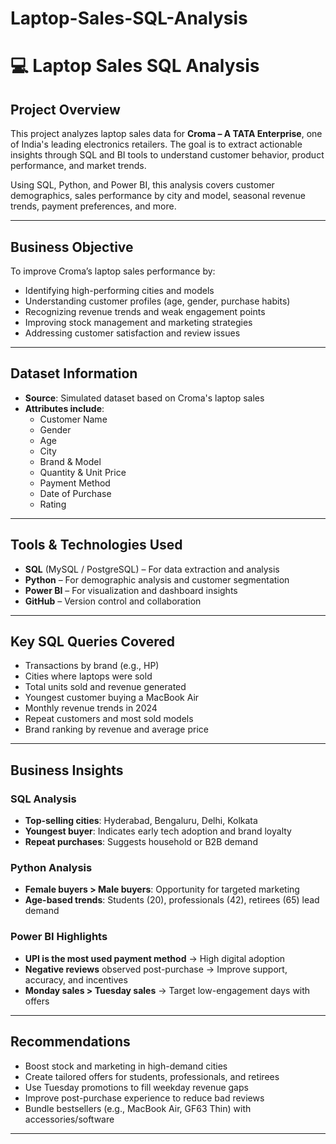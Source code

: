 # Laptop-Sales-SQL-Analysis
# 💻 Laptop Sales SQL Analysis

##  Project Overview

This project analyzes laptop sales data for **Croma – A TATA Enterprise**, one of India's leading electronics retailers. The goal is to extract actionable insights through SQL and BI tools to understand customer behavior, product performance, and market trends.

Using SQL, Python, and Power BI, this analysis covers customer demographics, sales performance by city and model, seasonal revenue trends, payment preferences, and more.

---

##  Business Objective

To improve Croma’s laptop sales performance by:
- Identifying high-performing cities and models
- Understanding customer profiles (age, gender, purchase habits)
- Recognizing revenue trends and weak engagement points
- Improving stock management and marketing strategies
- Addressing customer satisfaction and review issues

---

##  Dataset Information

- **Source**: Simulated dataset based on Croma's laptop sales
- **Attributes include**:
  - Customer Name
  - Gender
  - Age
  - City
  - Brand & Model
  - Quantity & Unit Price
  - Payment Method
  - Date of Purchase
  - Rating

---

##  Tools & Technologies Used

- **SQL** (MySQL / PostgreSQL) – For data extraction and analysis
- **Python** – For demographic analysis and customer segmentation
- **Power BI** – For visualization and dashboard insights
- **GitHub** – Version control and collaboration

---

##  Key SQL Queries Covered

- Transactions by brand (e.g., HP)
- Cities where laptops were sold
- Total units sold and revenue generated
- Youngest customer buying a MacBook Air
- Monthly revenue trends in 2024
- Repeat customers and most sold models
- Brand ranking by revenue and average price

---

##  Business Insights

### SQL Analysis
- **Top-selling cities**: Hyderabad, Bengaluru, Delhi, Kolkata
- **Youngest buyer**: Indicates early tech adoption and brand loyalty
- **Repeat purchases**: Suggests household or B2B demand

### Python Analysis
- **Female buyers > Male buyers**: Opportunity for targeted marketing
- **Age-based trends**: Students (20), professionals (42), retirees (65) lead demand

### Power BI Highlights
- **UPI is the most used payment method** → High digital adoption
- **Negative reviews** observed post-purchase → Improve support, accuracy, and incentives
- **Monday sales > Tuesday sales** → Target low-engagement days with offers

---

##  Recommendations

- Boost stock and marketing in high-demand cities
- Create tailored offers for students, professionals, and retirees
- Use Tuesday promotions to fill weekday revenue gaps
- Improve post-purchase experience to reduce bad reviews
- Bundle bestsellers (e.g., MacBook Air, GF63 Thin) with accessories/software

---

